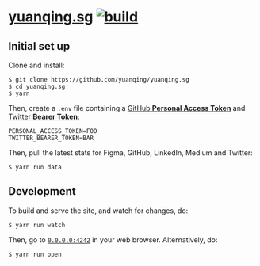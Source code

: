 # [yuanqing.sg](https://yuanqing.sg) [![build](https://github.com/yuanqing/yuanqing.sg/workflows/build/badge.svg)](https://github.com/yuanqing/figma-plugins/actions?query=workflow%3Abuild)

## Initial set up

Clone and install:

```
$ git clone https://github.com/yuanqing/yuanqing.sg
$ cd yuanqing.sg
$ yarn
```

Then, create a `.env` file containing a [GitHub **Personal Access Token**](https://docs.github.com/en/free-pro-team@latest/github/authenticating-to-github/creating-a-personal-access-token) and [Twitter **Bearer Token**](https://developer.twitter.com/en/docs/authentication/oauth-2-0/bearer-tokens):

```
PERSONAL_ACCESS_TOKEN=FOO
TWITTER_BEARER_TOKEN=BAR
```

Then, pull the latest stats for Figma, GitHub, LinkedIn, Medium and Twitter:

```
$ yarn run data
```

## Development

To build and serve the site, and watch for changes, do:

```
$ yarn run watch
```

Then, go to [`0.0.0.0:4242`](https://0.0.0.0:4242) in your web browser. Alternatively, do:

```
$ yarn run open
```

